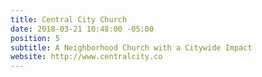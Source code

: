 ```yaml
---
title: Central City Church
date: 2018-03-21 10:48:00 -05:00
position: 5
subtitle: A Neighborhood Church with a Citywide Impact
website: http://www.centralcity.co
---
```


